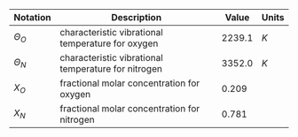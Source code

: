 Notation | Description | Value | Units
--- | --- | --- | ---
$\Theta_{O}$ | characteristic vibrational temperature for oxygen   | $2239.1$ | $K$ 
$\Theta_{N}$ | characteristic vibrational temperature for nitrogen | $3352.0$ | $K$
$X_{O}$      | fractional molar concentration for oxygen           | $0.209$  |
$X_{N}$      | fractional molar concentration for nitrogen         | $0.781$  |